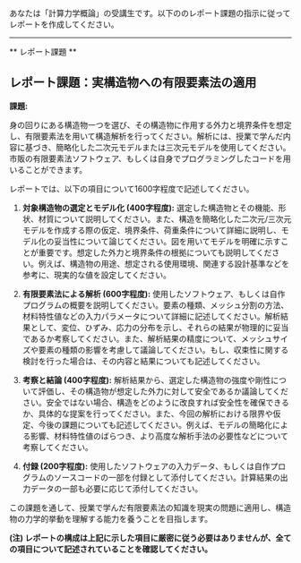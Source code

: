あなたは「計算力学概論」の受講生です。以下ののレポート課題の指示に従ってレポートを作成してください。

---------------------------------------
** レポート課題 **

## レポート課題：実構造物への有限要素法の適用

**課題:**

身の回りにある構造物一つを選び、その構造物に作用する外力と境界条件を想定し、有限要素法を用いて構造解析を行ってください。解析には、授業で学んだ内容に基づき、簡略化した二次元モデルまたは三次元モデルを使用してください。市販の有限要素法ソフトウェア、もしくは自身でプログラミングしたコードを用いることができます。

レポートでは、以下の項目について1600字程度で記述してください。

1. **対象構造物の選定とモデル化 (400字程度):**  選定した構造物とその機能、形状、材質について説明してください。また、構造を簡略化した二次元/三次元モデルを作成する際の仮定、境界条件、荷重条件について詳細に説明し、モデル化の妥当性について論じてください。図を用いてモデルを明確に示すことが重要です。想定した外力と境界条件の根拠についても説明してください。例えば、構造物の用途、想定される使用環境、関連する設計基準などを参考に、現実的な値を設定してください。

2. **有限要素法による解析 (600字程度):** 使用したソフトウェア、もしくは自作プログラムの概要を説明してください。要素の種類、メッシュ分割の方法、材料特性値などの入力パラメータについて詳細に記述してください。解析結果として、変位、ひずみ、応力の分布を示し、それらの結果が物理的に妥当であるか考察してください。また、解析結果の精度について、メッシュサイズや要素の種類の影響を考慮して議論してください。もし、収束性に関する検討を行った場合は、その内容と結果についても記述してください。

3. **考察と結論 (400字程度):** 解析結果から、選定した構造物の強度や剛性について評価し、その構造物が想定した外力に対して安全であるか議論してください。安全ではない場合、構造をどのように改良すれば安全性を確保できるか、具体的な提案を行ってください。また、今回の解析における限界や仮定、今後の課題についても記述してください。例えば、モデルの簡略化による影響、材料特性値のばらつき、より高度な解析手法の必要性などについて考察してください。

4. **付録 (200字程度):**  使用したソフトウェアの入力データ、もしくは自作プログラムのソースコードの一部を付録として添付してください。計算結果の出力データの一部も必要に応じて添付してください。


この課題を通して、授業で学んだ有限要素法の知識を現実の問題に適用し、構造物の力学的挙動を理解する能力を養うことを目指します。


**(注) レポートの構成は上記に示した項目に厳密に従う必要はありませんが、全ての項目について記述されていることを確認してください。**
